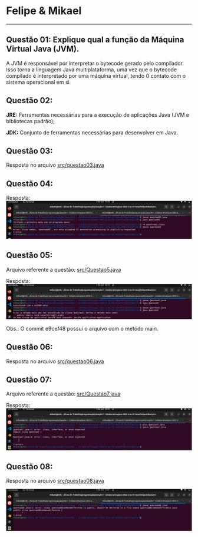 # Felipe & Mikael

---

## Questão 01: Explique qual a função da Máquina Virtual Java (JVM).
A JVM é responsável por interpretar o bytecode gerado pelo compilador. Isso torna a linguagem Java
multiplataforma, uma vez que o bytecode compilado é interpretado por uma máquina virtual, tendo
0 contato com o sistema operacional em si.

## Questão 02:
**JRE:** Ferramentas necessárias para a execução de aplicações Java (JVM e bibliotecas padrão);

**JDK:** Conjunto de ferramentas necessárias para desenvolver em Java.

## Questão 03:
Resposta no arquivo [src/questao03.java](src/questao03.java)

## Questão 04:
Resposta:
![Resposta](imgs/questao04.png)

## Questão 05:
Arquivo referente a questão: [src/Questao5.java](src/Questao5.java)

Resposta:
![Resposta](imgs/questao05.png)

Obs.: O commit e9cef48 possui o arquivo com o metódo main.

## Questão 06:
Resposta no arquivo [src/questao06.java](src/questao06.java)

## Questão 07:
Arquivo referente a questão: [src/Questao7.java](src/Questao7.java)

Resposta:
![Resposta](imgs/questao07.png)

## Questão 08:
Resposta no arquivo [src/questao08.java](src/questao08.java)

![Resposta](imgs/questao08.png)